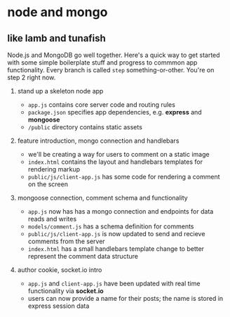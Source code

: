 # node and mongo
## like lamb and tunafish
Node.js and MongoDB go well together. Here's a quick way to get started with some simple boilerplate stuff and progress to commmon app functionality. Every branch is called `step` something-or-other. You're on step 2 right now.

1. stand up a skeleton node app
	* `app.js` contains core server code and routing rules
	* `package.json` specifies app dependencies, e.g. **express** and **mongoose**
	* `/public` directory contains static assets

2. feature introduction, mongo connection and handlebars
	* we'll be creating a way for users to comment on a static image
	* `index.html` contains the layout and handlebars templates for rendering markup
	* `public/js/client-app.js` has some code for rendering a comment on the screen

3. mongoose connection, comment schema and functionality
	* `app.js` now has has a mongo connection and endpoints for data reads and writes
	* `models/comment.js` has a schema definition for comments
	* `public/js/client-app.js` is now updated to send and recieve comments from the server
	* `index.html` has a small handlebars template change to better represent the comment data structure

4. author cookie, socket.io intro
	* `app.js` and `client-app.js` have been updated with real time functionality via **socket.io**
	* users can now provide a name for their posts; the name is stored in express session data